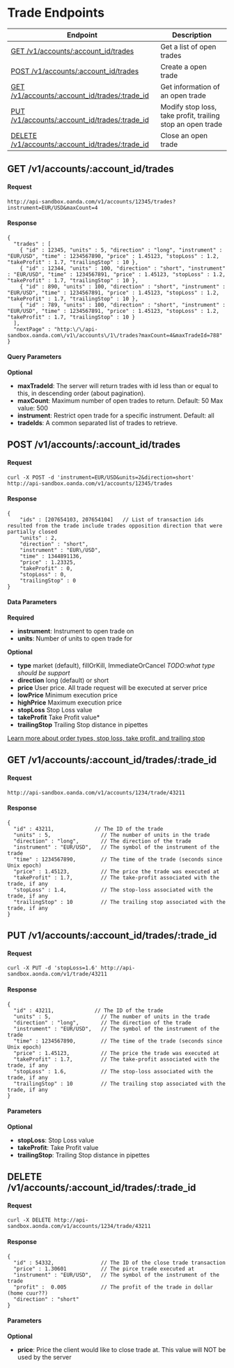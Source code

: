 # Trade Endpoints

| Endpoint | Description |
| ---- | ---- |
| [GET /v1/accounts/:account_id/trades](https://github.com/oanda/apidocs/blob/master/sections/trades.md#get-v1accountsaccount_idtrades) | Get a list of open trades |
| [POST /v1/accounts/:account_id/trades](https://github.com/oanda/apidocs/blob/master/sections/trades.md#post-v1accountsaccount_idtrades) | Create a open trade |
| [GET /v1/accounts/:account_id/trades/:trade_id](https://github.com/oanda/apidocs/blob/master/sections/trades.md#get-v1accountsaccount_idtradestrade_id) | Get information of an open trade |
| [PUT /v1/accounts/:account_id/trades/:trade_id](https://github.com/oanda/apidocs/blob/master/sections/trades.md#put-v1accountsaccount_idtradestrade_id) | Modify stop loss, take profit, trailing stop an open trade |
| [DELETE /v1/accounts/:account_id/trades/:trade_id](https://github.com/oanda/apidocs/blob/master/sections/trades.md#delete-v1accountsaccount_idtradestrade_id) | Close an open trade |


## GET /v1/accounts/:account_id/trades

#### Request
    http://api-sandbox.oanda.com/v1/accounts/12345/trades?instrument=EUR/USD&maxCount=4

#### Response
    {
      "trades" : [
        { "id" : 12345, "units" : 5, "direction" : "long", "instrument" : "EUR/USD", "time" : 1234567890, "price" : 1.45123, "stopLoss" : 1.2, "takeProfit" : 1.7, "trailingStop" : 10 },
        { "id" : 12344, "units" : 100, "direction" : "short", "instrument" : "EUR/USD", "time" : 1234567891, "price" : 1.45123, "stopLoss" : 1.2, "takeProfit" : 1.7, "trailingStop" : 10 },
        { "id" : 890, "units" : 100, "direction" : "short", "instrument" : "EUR/USD", "time" : 1234567891, "price" : 1.45123, "stopLoss" : 1.2, "takeProfit" : 1.7, "trailingStop" : 10 },
        { "id" : 789, "units" : 100, "direction" : "short", "instrument" : "EUR/USD", "time" : 1234567891, "price" : 1.45123, "stopLoss" : 1.2, "takeProfit" : 1.7, "trailingStop" : 10 }    
      ],
      "nextPage" : "http:\/\/api-sandbox.oanda.com\/v1\/accounts\/1\/trades?maxCount=4&maxTradeId=788"
    }

#### Query Parameters

**Optional**

* **maxTradeId**:  The server will return trades with id less than or equal to this, in descending order (about pagination).
* **maxCount**: Maximum number of open trades to return. Default: 50 Max value: 500
* **instrument**: Restrict open trade for a specific instrument. Default: all
* **tradeIds**: A common separated list of trades to retrieve.

## POST /v1/accounts/:account_id/trades
#### Request
    curl -X POST -d 'instrument=EUR/USD&units=2&direction=short' http://api-sandbox.oanda.com/v1/accounts/12345/trades

#### Response
    {
        "ids" : [207654103, 207654104]   // List of transaction ids resulted from the trade include trades opposition direction that were partially closed
        "units" : 2,
        "direction" : "short",
        "instrument" : "EUR\/USD",
        "time" : 1344891136,
        "price" : 1.23325,
        "takeProfit" : 0,
        "stopLoss" : 0,
        "trailingStop" : 0
    }

#### Data Parameters
**Required**

* **instrument**: Instrument to open trade on
* **units**: Number of units to open trade for

**Optional**

* **type** market (default), fillOrKill, ImmediateOrCancel *TODO:what type should be support* 
* **direction** long (default) or short
* **price** User price. All trade request will be executed at server price
* **lowPrice** Minimum execution price
* **highPrice** Maximum execution price
* **stopLoss** Stop Loss value
* **takeProfit** Take Profit value* 
* **trailingStop** Trailing Stop distance in pipettes

[Learn more about order types, stop loss, take profit, and trailing stop](http://fxtrade.oanda.com/learn/intro-to-currency-trading/first-trade/orders)


## GET /v1/accounts/:account_id/trades/:trade_id

#### Request
    http://api-sandbox.oanda.com/v1/accounts/1234/trade/43211

#### Response
    {
      "id" : 43211,             // The ID of the trade
      "units" : 5,                // The number of units in the trade
      "direction" : "long",       // The direction of the trade
      "instrument" : "EUR/USD",   // The symbol of the instrument of the trade
      "time" : 1234567890,        // The time of the trade (seconds since Unix epoch)
      "price" : 1.45123,          // The price the trade was executed at
      "takeProfit" : 1.7,         // The take-profit associated with the trade, if any
      "stopLoss" : 1.4,           // The stop-loss associated with the trade, if any
      "trailingStop" : 10         // The trailing stop associated with the trade, if any
    }



## PUT /v1/accounts/:account_id/trades/:trade_id

#### Request
    curl -X PUT -d 'stopLoss=1.6' http://api-sandbox.aonda.com/v1/trade/43211

#### Response
    {
      "id" : 43211,             // The ID of the trade
      "units" : 5,                // The number of units in the trade
      "direction" : "long",       // The direction of the trade
      "instrument" : "EUR/USD",   // The symbol of the instrument of the trade
      "time" : 1234567890,        // The time of the trade (seconds since Unix epoch)
      "price" : 1.45123,          // The price the trade was executed at
      "takeProfit" : 1.7,         // The take-profit associated with the trade, if any
      "stopLoss" : 1.6,           // The stop-loss associated with the trade, if any
      "trailingStop" : 10         // The trailing stop associated with the trade, if any
    }

#### Parameters
**Optional**

* __stopLoss__: Stop Loss value
* __takeProfit__: Take Profit value
* __trailingStop__: Trailing Stop distance in pipettes




## DELETE /v1/accounts/:account_id/trades/:trade_id

#### Request
    curl -X DELETE http://api-sandbox.aonda.com/v1/accounts/1234/trade/43211

#### Response
    {
      "id" : 54332,               // The ID of the close trade transaction
      "price" : 1.30601           // The pirce trade executed at
      "instrument" : "EUR/USD",   // The symbol of the instrument of the trade
      "profit" :  0.005           // The profit of the trade in dollar (home cuur??)
      "direction" : "short"
    }

#### Parameters
**Optional**

* __price__: Price the client would like to close trade at.  This value will NOT be used by the server

